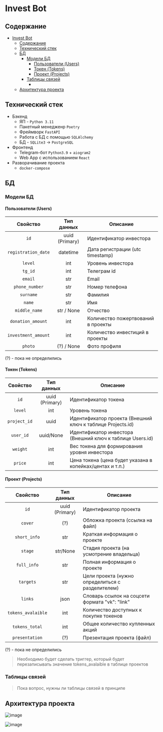 # Invest Bot

## Содержание
- [Invest Bot](#invest-bot)
  - [Содержание](#содержание)
  - [Технический стек](#технический-стек)
  - [БД](#бд)
    - [Модели БД](#модели-бд)
      - [Пользователи (Users)](#пользователи-users)
      - [Токен (Tokens)](#токен-tokens)
      - [Проект (Projects)](#проект-projects)
    - [Таблицы связей](#таблицы-связей)
      - [](#)
  - [Архитектура проекта](#архитектура-проекта)


## Технический стек

- Бэкенд
    * ЯП - `Python 3.11`
    * Пакетный менедженр `Poetry`
    * Фреймворк `FastAPI`
    * Работа с БД с помощью `SQLAlchemy`
    * БД - `SQLite3` -> `PostgreSQL`
- Фронтенд
    * Telegram-бот `Python3.9` + `aiogram2`
    * Web App с использованием `React`
- Разворачивание проекта
    * `docker-compose`


## БД

### Модели БД

#### Пользователи (Users)

|      Свойство       |   Тип данных   | Описание                           |
|:-------------------:|:--------------:|------------------------------------|
|        `id`         | uuid (Primary) | Идентификатор инвестора            |
| `registration_date` |    datetime    | Дата регистрации (utc timestamp)   |
|       `level`       |      int       | Уровень инвестора                  |
|       `tg_id`       |      int       | Телеграм id                        |
|       `email`       |      str       | Email                              |
|   `phone_number`    |      str       | Номер телефона                     |
|      `surname`      |      str       | Фамилия                            |
|       `name`        |      str       | Имя                                |
|    `middle_name`    |   str / None   | Отчество                           |
|  `donation_amount`  |      int       | Количество пожертвований в проекты |
| `investment_amount` |      int       | Количество инвестиций в проекты    |
|       `photo`       |   (?) / None   | Фото профиля                       |
<!--- Пока страна и язык не важны. 
|       `lang`        |    str     | Язык интерфейса                  |
|      `country`      |    str     | Страна                           |
-->
   (?) - пока не определились

#### Токен (Tokens)

|   Свойство   |   Тип данных   | Описание                                                   |
|:------------:|:--------------:|------------------------------------------------------------|
|     `id`     | uuid (Primary) | Идентификатор токена                                       |
|   `level`    |      int       | Уровень токена                                             |
| `project_id` |      uuid      | Идентификатор проекта (Внешний ключ к таблице Projects.id) |
|  `user_id`   |   uuid/None    | Идентификатор инвестора (Внешний ключ к таблице Users.id)  |
|   `weight`   |      int       | Вес токена для формирования уровня инвестора               |
|   `price`    |      int       | Цена токена (цена будет указана в копейках/центах и т.п.)  |
<!--- Реализация цвета токена уходит на фронт
|   `color`    |    str     | HEX представление цвета (?)                  |
-->

#### Проект (Projects)

|      Свойство      |   Тип данных   | Описание                                         |
|:------------------:|:--------------:|--------------------------------------------------|
|        `id`        | uuid (Primary) | Идентификатор проекта                            |
|      `cover`       |      (?)       | Обложка проекта (ссылка на файл)                 |
|    `short_info`    |      str       | Краткая информация о проекте                     |
|      `stage`       |    str/None    | Стадия проекта (на усмотрение владельца)         |
|    `full_info`     |      str       | Полная информация о проекте                      |
|     `targets`      |      str       | Цели проекта (нужно определиться с разделителем) |
|      `links`       |      json      | Словарь ссылок на соцсети формата "vk": "link"   |
| `tokens_avalaible` |      int       | Количество доступных к покупке токенов           |
|   `tokens_total`   |      int       | Общее количество купленных акций                 |
|   `presentation`   |      (?)       | Презентация проекта (файл)                       |

   (?) - пока не определились

> Необходимо будет сделать триггер, который будет перезаписывать значение tokens_avalaible в таблице проектов

### Таблицы связей
#### 

> Пока вопрос, нужны ли таблицы связей в принципе

## Архитектура проекта

![image](https://github.com/Eytes/InvestBot/assets/67365128/e30e26a7-6020-45e6-a920-7898b138738b)

![image](https://github.com/Eytes/InvestBot/assets/67365128/4fa756f4-0c87-43c3-b361-e7c35f43e096)


